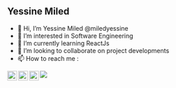 ## Yessine Miled
- 👋 Hi, I’m Yessine Miled @miledyessine
- 👀 I’m interested in Software Engineering
- 🌱 I’m currently learning ReactJs
- 💞️ I’m looking to collaborate on project developments
- 📫 How to reach me :
<a href="https://www.instagram.com/miled_yessine/">
  <img align="left" alt="Yessine's Instagram" width="22px" src="https://raw.githubusercontent.com/hussainweb/hussainweb/main/icons/instagram.png" />
</a>
<a href="https://www.facebook.com/yessine.miled.07">
  <img align="left" alt="Yessine's Facebook" width="22px" src="https://cdn-icons-png.flaticon.com/512/174/174848.png" />
</a>
<a href="https://www.linkedin.com/in/yessine-miled/">
  <img align="left" alt="Yessine's LinkedIN" width="22px" src="https://raw.githubusercontent.com/peterthehan/peterthehan/master/assets/linkedin.svg" />
</a>

![](https://visitor-badge.glitch.me/badge?page_id=miledyessine.miledyessine)
<!---
miledyessine/miledyessine is a ✨ special ✨ repository because its `README.md` (this file) appears on your GitHub profile.
You can click the Preview link to take a look at your changes.
--->
